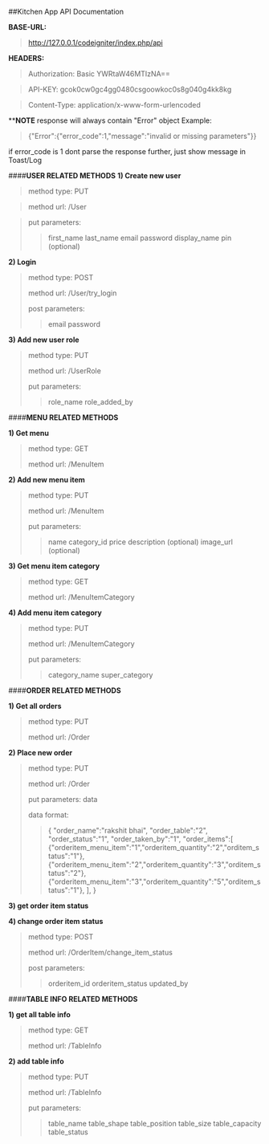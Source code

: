 ##Kitchen App API Documentation

**BASE-URL:** 

> http://127.0.0.1/codeigniter/index.php/api

**HEADERS:**

> Authorization: Basic YWRtaW46MTIzNA==

> API-KEY: gcok0cw0gc4gg0480csgoowkoc0s8g040g4kk8kg

> Content-Type: application/x-www-form-urlencoded

****NOTE**
response will always contain "Error" object 
Example:

> {"Error":{"error_code":1,"message":"invalid or missing parameters"}}

if error_code is 1 dont parse the response further, just show message in Toast/Log








####**USER RELATED METHODS**
**1) Create new user**

> method type: PUT 

> method url: /User 
 
> put parameters:  
> >first_name
> >last_name 
> >email 
> >password 
> >display_name 
> >pin (optional)

**2) Login**

> 	method type: POST 
> 
> 	method url: /User/try_login 
> 
> post parameters:
> 
> 	>email
	password

**3) Add new user role**

> method type: PUT 
> 
> method url: /UserRole 
> 
> put parameters:  
> >role_name
> role_added_by


####**MENU RELATED METHODS**

**1) Get menu**

> method type: GET 
> 
> method url: /MenuItem

**2) Add new menu item**

> method type: PUT 
> 
> method url: /MenuItem 
> 
> put parameters:
> 
>> name 
> category_id
> price 
> description (optional)
> image_url (optional)

**3) Get menu item category**

> method type: GET 
> 
> method url: /MenuItemCategory

**4) Add menu item category**

> method type: PUT 
> 
> method url: /MenuItemCategory 
> 
> put parameters: 
>> category_name
> super_category


####**ORDER RELATED METHODS**

**1) Get all orders**

> method type: PUT
> 
> method url: /Order

**2) Place new order**

> method type: PUT 
> 
> method url: /Order 
> 
> put parameters: 	 data 
> 
> data format: 
> >{ "order_name":"rakshit bhai", "order_table":"2",
> "order_status":"1", "order_taken_by":"1", "order_items":[
> 	{"orderitem_menu_item":"1","orderitem_quantity":"2","orditem_status":"1"},
> 	{"orderitem_menu_item":"2","orderitem_quantity":"3","orditem_status":"2"},
> 	{"orderitem_menu_item":"3","orderitem_quantity":"5","orditem_status":"1"},
> ], }

**3) get order item status**
	
**4) change order item status**

> method type: POST
> 
> method url: /OrderItem/change_item_status
> 
> post parameters: 
> >orderitem_id
> orderitem_status
> updated_by

####**TABLE INFO RELATED METHODS**

**1) get all table info**

> method type: GET
> 
> method url: /TableInfo

**2) add table info** 

> method type: PUT
> 
> method url: /TableInfo
> 
> put parameters:
> 
> >table_name
> table_shape 
> table_position 
> table_size
> table_capacity
> table_status
